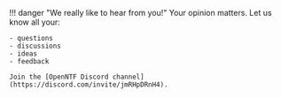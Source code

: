 <!-- prettier-ignore -->
!!! danger "We really like to hear from you!"
    Your opinion matters. Let us know all your:

    - questions
    - discussions
    - ideas
    - feedback

    Join the [OpenNTF Discord channel](https://discord.com/invite/jmRHpDRnH4).

